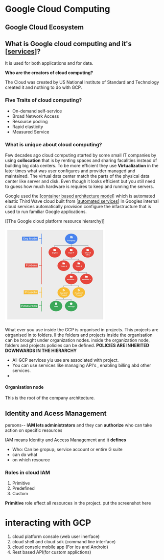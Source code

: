 # Google Cloud Computing

## Google Cloud Ecosystem 


## What is Google cloud computing and it's [[services]]? 

It is used for both applications and for data.

**Who are the creators of cloud computing?**

The Cloud was created by US National Institute of Standard and Technology created it and nothing to do with GCP. 

### Five Traits of cloud computing? 

* On-demand self-service
* Broad Network Access 
* Resource pooling
* Rapid elasticity
* Measured Service
  
 ### What is unique about cloud computing?
  
  Few decades ago cloud computing started by some small IT companies by using **collocation** that is by renting spaces and sharing facalities instead of building big data centers. To be more efficient they use **Virtualization** in the later times what was user configures and provider managed and maintained. The virtual data center match the parts of the physical data center like server and disk. Even though it looks efficient but you still need to guess how much hardware is requires to keep and running the servers. 
  
  Google used the [[container based architecture model]] which is automated elastic Third Wave cloud built from [[automated services]]
  In Googles internal cloud services automatically provision configure the infastructure that is used to run familiar Google applications.
  
  [[The Google cloud platform resource hierarchy]]

  ![](assets/images/gcp.hiearchy.png)
  
  What ever you use inside the GCP is organised in projects. This projects are otrganised in to folders. ll the folders and projects inside the organisation can be brought under organization nodes. inside the organization node, folders and projects policies can be defined. 
  **POLICIES ARE INHERITED DOWNWARDS IN THE HIERARCHY**
  * All GCP services yiu use are associated with project. 
  * You can use services like managing API's , enabling billing abd other services. 
  * 
  
  #### Organisation node 
  
  This is the root of the company architecture.
  
## Identity and Acess Management 

persons-- **IAM lets administrators** and they can **authorize** who can take action on specific resources

IAM means Identity and Access Management and it **defines**

* Who: Can be gropup, service account or entire G suite
* can do what 
* on which resource

### Roles in cloud IAM 
1. Primitive
2. Predefined
3. Custom

**Primitive** role effect all resources in the project. 
put the screenshot here 

# interacting with GCP

1. cloud platform console (web user inerface)
2. cloud shell and cloud sdk (command line interface)
3. cloud console mobile app (For ios and Android)
4. Rest based API(for custom applictions)


[//begin]: # "Autogenerated link references for markdown compatibility"
[services]: services "Services"
[container based architecture model]: container-based-architecture-model "Container Based Architecture Model"
[automated services]: automated-services "Automated Services"
[//end]: # "Autogenerated link references"